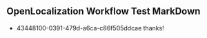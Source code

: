 ## OpenLocalization Workflow Test MarkDown
* 43448100-0391-479d-a6ca-c86f505ddcae thanks!

<!--HONumber=Jul16_HO3-->


